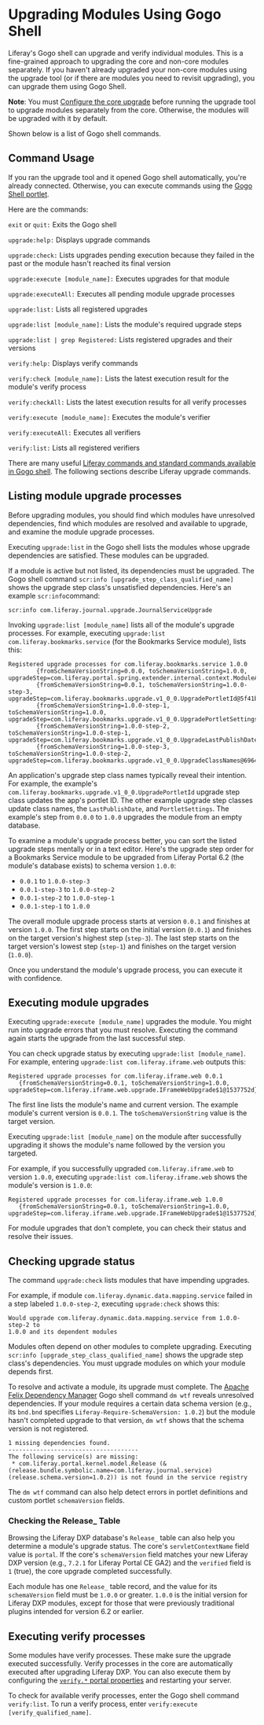 # Upgrading Modules Using Gogo Shell

Liferay's Gogo shell can upgrade and verify individual modules. This is a fine-grained approach to upgrading the core and non-core modules separately. If you haven't already upgraded your non-core modules using the upgrade tool (or if there are modules you need to revisit upgrading), you can upgrade them using Gogo Shell. 

**Note**: You must [Configure the core upgrade](./03-configuring-the-data-upgrade.md#configuring-non-core-module-data-upgrades) before running the upgrade tool to upgrade modules separately from the core. Otherwise, the modules will be upgraded with it by default. 

Shown below is a list of Gogo shell commands.

## Command Usage

If you ran the upgrade tool and it opened Gogo shell automatically, you're already connected. Otherwise, you can execute commands using the [Gogo Shell portlet](/docs/7-2/customization/-/knowledge_base/c/using-the-felix-gogo-shell).

Here are the commands:

`exit` or `quit:` Exits the Gogo shell

`upgrade:help:` Displays upgrade commands

`upgrade:check:` Lists upgrades pending execution because they failed in the past or the module hasn't reached its final version

`upgrade:execute [module_name]:` Executes upgrades for that module

`upgrade:executeAll:` Executes all pending module upgrade processes

`upgrade:list:` Lists all registered upgrades

`upgrade:list [module_name]:` Lists the module's required upgrade steps

`upgrade:list | grep Registered:` Lists registered upgrades and their versions

`verify:help:` Displays verify commands

`verify:check [module_name]:` Lists the latest execution result for the module's verify process

`verify:checkAll:` Lists the latest execution results for all verify processes

`verify:execute [module_name]:` Executes the module's verifier

`verify:executeAll:` Executes all verifiers

`verify:list:` Lists all registered verifiers

There are many useful [Liferay commands and standard commands available in Gogo shell](/docs/7-2/customization/-/knowledge_base/c/using-the-felix-gogo-shell). The following sections describe Liferay upgrade commands. 

## Listing module upgrade processes

Before upgrading modules, you should find which modules have unresolved dependencies, find which modules are resolved and available to upgrade, and examine the module upgrade processes. 

Executing `upgrade:list` in the Gogo shell lists the modules whose upgrade dependencies are satisfied. These modules can be upgraded. 

If a module is active but not listed, its dependencies must be upgraded. The Gogo shell command `scr:info [upgrade_step_class_qualified_name]` shows the upgrade step class's unsatisfied dependencies. Here's an example `scr:info`command:

    scr:info com.liferay.journal.upgrade.JournalServiceUpgrade

Invoking `upgrade:list [module_name]` lists all of the module's upgrade processes. For example, executing `upgrade:list com.liferay.bookmarks.service` (for the Bookmarks Service module), lists this:

    Registered upgrade processes for com.liferay.bookmarks.service 1.0.0
            {fromSchemaVersionString=0.0.0, toSchemaVersionString=1.0.0, upgradeStep=com.liferay.portal.spring.extender.internal.context.ModuleApplicationContextExtender$ModuleApplicationContextExtension$1@6e9691da}
            {fromSchemaVersionString=0.0.1, toSchemaVersionString=1.0.0-step-3, upgradeStep=com.liferay.bookmarks.upgrade.v1_0_0.UpgradePortletId@5f41b7ee}
            {fromSchemaVersionString=1.0.0-step-1, toSchemaVersionString=1.0.0, upgradeStep=com.liferay.bookmarks.upgrade.v1_0_0.UpgradePortletSettings@53929b1d}
            {fromSchemaVersionString=1.0.0-step-2, toSchemaVersionString=1.0.0-step-1, upgradeStep=com.liferay.bookmarks.upgrade.v1_0_0.UpgradeLastPublishDate@3e05b7c8}
            {fromSchemaVersionString=1.0.0-step-3, toSchemaVersionString=1.0.0-step-2, upgradeStep=com.liferay.bookmarks.upgrade.v1_0_0.UpgradeClassNames@6964cb47}

An application's upgrade step class names typically reveal their intention. For example, the example's `com.liferay.bookmarks.upgrade.v1_0_0.UpgradePortletId` upgrade step class updates the app's portlet ID. The other example upgrade step classes update class names, the `LastPublishDate`, and `PortletSettings`. The example's step from `0.0.0` to `1.0.0` upgrades the module from an empty database.

To examine a module's upgrade process better, you can sort the listed upgrade steps mentally or in a text editor. Here's the upgrade step order for a Bookmarks Service module to be upgraded from Liferay Portal 6.2 (the module's database exists) to schema version `1.0.0`: 

- `0.0.1` to `1.0.0-step-3`
- `0.0.1-step-3` to `1.0.0-step-2`
- `0.0.1-step-2` to `1.0.0-step-1`
- `0.0.1-step-1` to `1.0.0`

The overall module upgrade process starts at version `0.0.1` and finishes at version `1.0.0`. The first step starts on the initial version (`0.0.1`) and finishes on the target version's highest step (`step-3`). The last step starts on the target version's lowest step (`step-1`) and finishes on the target version (`1.0.0`). 

Once you understand the module's upgrade process, you can execute it with confidence. 

## Executing module upgrades

Executing `upgrade:execute [module_name]` upgrades the module. You might run into upgrade errors that you must resolve. Executing the command again starts the upgrade from the last successful step. 

You can check upgrade status by executing `upgrade:list [module_name]`. For example, entering `upgrade:list com.liferay.iframe.web` outputs this:

    Registered upgrade processes for com.liferay.iframe.web 0.0.1
	   {fromSchemaVersionString=0.0.1, toSchemaVersionString=1.0.0, upgradeStep=com.liferay.iframe.web.upgrade.IFrameWebUpgrade$1@1537752d}

The first line lists the module's name and current version. The example module's current version is `0.0.1`. The `toSchemaVersionString` value is the target version. 

Executing `upgrade:list [module_name]` on the module after successfully upgrading it shows the module's name followed by the version you targeted. 

For example, if you successfully upgraded `com.liferay.iframe.web` to version `1.0.0`, executing `upgrade:list com.liferay.iframe.web` shows the module's version is `1.0.0`:

    Registered upgrade processes for com.liferay.iframe.web 1.0.0
	   {fromSchemaVersionString=0.0.1, toSchemaVersionString=1.0.0, upgradeStep=com.liferay.iframe.web.upgrade.IFrameWebUpgrade$1@1537752d}

For module upgrades that don't complete, you can check their status and resolve their issues. 

## Checking upgrade status

The command `upgrade:check` lists modules that have impending upgrades. 

For example, if module  `com.liferay.dynamic.data.mapping.service` failed in a step labeled `1.0.0-step-2`, executing `upgrade:check` shows this: 

    Would upgrade com.liferay.dynamic.data.mapping.service from 1.0.0-step-2 to
    1.0.0 and its dependent modules

Modules often depend on other modules to complete upgrading. Executing `scr:info [upgrade_step_class_qualified_name]` shows the upgrade step class's dependencies. You must upgrade modules on which your module depends first.

To resolve and activate a module, its upgrade must complete. The [Apache Felix Dependency Manager](http://felix.apache.org/documentation/subprojects/apache-felix-dependency-manager/tutorials/leveraging-the-shell.html) Gogo shell command `dm wtf` reveals unresolved dependencies. If your module requires a certain data schema version (e.g., its `bnd.bnd` specifies `Liferay-Require-SchemaVersion: 1.0.2`) but the module hasn't completed upgrade to that version, `dm wtf` shows that the schema version is not registered. 

    1 missing dependencies found.
    -------------------------------------
    The following service(s) are missing:
     * com.liferay.portal.kernel.model.Release (&(release.bundle.symbolic.name=com.liferay.journal.service)(release.schema.version=1.0.2)) is not found in the service registry

The `dm wtf` command can also help detect errors in portlet definitions and custom portlet `schemaVersion` fields. 

### Checking the Release_ Table

Browsing the Liferay DXP database's `Release_` table can also help you determine a module's upgrade status. The core's `servletContextName` field value is `portal`. If the core's `schemaVersion` field matches your new Liferay DXP version (e.g., `7.2.1` for Liferay Portal CE GA2) and the `verified` field is `1` (true), the core upgrade completed successfully.

Each module has one `Release_` table record, and the value for its `schemaVersion` field must be `1.0.0` or greater. `1.0.0` is the initial version for Liferay DXP modules, except for those that were previously traditional plugins intended for version 6.2 or earlier.

## Executing verify processes

Some modules have verify processes. These make sure the upgrade executed successfully. Verify processes in the core are automatically executed after upgrading Liferay DXP. You can also execute them by configuring the [`verify.*` portal properties](@platform-ref@/7.2-latest/propertiesdoc/portal.properties.html#Verify) and restarting your server.

To check for available verify processes, enter the Gogo shell command `verify:list`. To run a verify process, enter `verify:execute [verify_qualified_name]`. 
